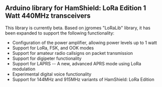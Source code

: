 ## Arduino library for HamShield: LoRa Edition 1 Watt 440MHz transceivers

This library is currently beta. Based on jgromes "LoRaLib" library, it has been expanded to support the following functionality:

* Configuration of the power amplifier, allowing power levels up to 1 watt
* Support for LoRa, FSK, and OOK modes
* Support for amateur radio callsigns on packet transmission
* Support for digipeter functionality
* Support for LAPRS -- A new, advanced APRS mode using LoRa modulation
* Experimental digital voice functionality
* Support for 144MHz and 915MHz variants of HamShield: LoRa Edition
